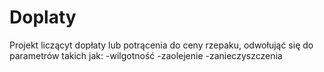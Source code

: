 # Doplaty

Projekt liczącyt dopłaty lub potrącenia do ceny rzepaku, odwołująć się do parametrów takich jak:
-wilgotność
-zaolejenie
-zanieczyszczenia
